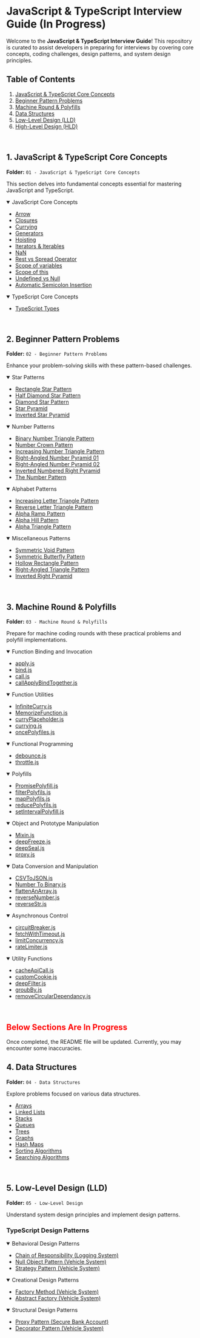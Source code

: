 # JavaScript & TypeScript Interview Guide (In Progress)

Welcome to the **JavaScript & TypeScript Interview Guide**! This repository is curated to assist developers in preparing for interviews by covering core concepts, coding challenges, design patterns, and system design principles.

## Table of Contents

1. [JavaScript & TypeScript Core Concepts](#1-javascript--typescript-core-concepts)
2. [Beginner Pattern Problems](#2-beginner-pattern-problems)
3. [Machine Round & Polyfills](#3-machine-round--polyfills)
4. [Data Structures](#4-data-structures)
5. [Low-Level Design (LLD)](#5-low-level-design-lld)
6. [High-Level Design (HLD)](#6-high-level-design-hld)

<br>


## 1. JavaScript & TypeScript Core Concepts

**Folder:** `01 - JavaScript & TypeScript Core Concepts`

This section delves into fundamental concepts essential for mastering JavaScript and TypeScript.

<details open>
  <summary>JavaScript Core Concepts</summary>

  - [Arrow](01%20-%20JavaScript%20&%20TypeScript%20Core%20Concepts/JavaScript/arrow.md)
  - [Closures](01%20-%20JavaScript%20&%20TypeScript%20Core%20Concepts/JavaScript/closures.md)
  - [Currying](01%20-%20JavaScript%20&%20TypeScript%20Core%20Concepts/JavaScript/currying.md)
  - [Generators](01%20-%20JavaScript%20&%20TypeScript%20Core%20Concepts/JavaScript/generator.md)
  - [Hoisting](01%20-%20JavaScript%20&%20TypeScript%20Core%20Concepts/JavaScript/hoisting.md)
  - [Iterators & Iterables](01%20-%20JavaScript%20&%20TypeScript%20Core%20Concepts/JavaScript/Iterators-and-Iterables.md)
  - [NaN](01%20-%20JavaScript%20&%20TypeScript%20Core%20Concepts/JavaScript/NaN.md)
  - [Rest vs Spread Operator](01%20-%20JavaScript%20&%20TypeScript%20Core%20Concepts/JavaScript/rest-vs-spread.md)
  - [Scope of variables](01%20-%20JavaScript%20&%20TypeScript%20Core%20Concepts/JavaScript/scope-of-variables.md)
  - [Scope of this](01%20-%20JavaScript%20&%20TypeScript%20Core%20Concepts/JavaScript/scope-of-this.md)
  - [Undefined vs Null](01%20-%20JavaScript%20&%20TypeScript%20Core%20Concepts/JavaScript/undefined-vs-null.md)
  - [Automatic Semicolon Insertion](01%20-%20JavaScript%20&%20TypeScript%20Core%20Concepts/JavaScript/asi.md)
</details>
<details open>
  <summary>TypeScript Core Concepts</summary>

  - [TypeScript Types](01%20-%20JavaScript%20&%20TypeScript%20Core%20Concepts/TypeScript/types.md)
</details>

<br>

## 2. Beginner Pattern Problems

**Folder:** `02 - Beginner Pattern Problems`

Enhance your problem-solving skills with these pattern-based challenges.

<details open>
  <summary>Star Patterns</summary>

  - [Rectangle Star Pattern](./02%20-%20Beginner%20Pattern-Problems/Pattern-1%20Reactangle-Star-Pattern.js)
  - [Half Diamond Star Pattern](./02%20-%20Beginner%20Pattern-Problems/Pattern-10%20Half-Diamond-Star-Pattern.js)
  - [Diamond Star Pattern](./02%20-%20Beginner%20Pattern-Problems/Pattern-9%20Diamond-Star-Pattern.js)
  - [Star Pyramid](./02%20-%20Beginner%20Pattern-Problems/Pattern-7%20Star-Pyramid.js)
  - [Inverted Star Pyramid](./02%20-%20Beginner%20Pattern-Problems/Pattern-8%20Inverted-Star-Pyramid.js)
</details>

<details open>
  <summary>Number Patterns</summary>

  - [Binary Number Triangle Pattern](./02%20-%20Beginner%20Pattern-Problems/Pattern-11%20Binary-Number-Triangle-Pattern.js)
  - [Number Crown Pattern](./02%20-%20Beginner%20Pattern-Problems/Pattern-12%20Number-Crown-Pattern.js)
  - [Increasing Number Triangle Pattern](./02%20-%20Beginner%20Pattern-Problems/Pattern-13%20Increasing-Number-Triangle-Pattern.js)
  - [Right-Angled Number Pyramid 01](./02%20-%20Beginner%20Pattern-Problems/Pattern-3%20Right-Angled-Number-Pyramid-01.js)
  - [Right-Angled Number Pyramid 02](./02%20-%20Beginner%20Pattern-Problems/Pattern-4%20Right-Angled-Number-Pyramid-02.js)
  - [Inverted Numbered Right Pyramid](./02%20-%20Beginner%20Pattern-Problems/Pattern-6%20Inverted-Numbered-Right-Pyramid.js)
  - [The Number Pattern](./02%20-%20Beginner%20Pattern-Problems/Pattern-22%20The-Number-Pattern.js)
</details>

<details open>
  <summary>Alphabet Patterns</summary>

  - [Increasing Letter Triangle Pattern](./02%20-%20Beginner%20Pattern-Problems/Pattern-14%20Increasing-Letter-Triangle-Pattern.js)
  - [Reverse Letter Triangle Pattern](./02%20-%20Beginner%20Pattern-Problems/Pattern-15%20Reverse-Letter-Triangle-Pattern.js)
  - [Alpha Ramp Pattern](./02%20-%20Beginner%20Pattern-Problems/Pattern-16%20Alpha-Ramp-Pattern.js)
  - [Alpha Hill Pattern](./02%20-%20Beginner%20Pattern-Problems/Pattern-17%20Alpha-Hill-Pattern.js)
  - [Alpha Triangle Pattern](./02%20-%20Beginner%20Pattern-Problems/Pattern-18%20Alpha-Triangle-Pattern.js)
</details>

<details open>
  <summary>Miscellaneous Patterns</summary>

  - [Symmetric Void Pattern](./02%20-%20Beginner%20Pattern-Problems/Pattern-19%20Symmetric-Void-Pattern.js)
  - [Symmetric Butterfly Pattern](./02%20-%20Beginner%20Pattern-Problems/Pattern-20%20Symmetric-Butterfly-Pattern.js)
  - [Hollow Rectangle Pattern](./02%20-%20Beginner%20Pattern-Problems/Pattern-21%20Hollow-Rectangle-Pattern.js)
  - [Right-Angled Triangle Pattern](./02%20-%20Beginner%20Pattern-Problems/Pattern-2%20Right-Angled-Triangle-Pattern.js)
  - [Inverted Right Pyramid](./02%20-%20Beginner%20Pattern-Problems/Pattern-5%20Inverted-Right-Pyramid.js)
</details>

<br>

## 3. Machine Round & Polyfills

**Folder:** `03 - Machine Round & Polyfills`

Prepare for machine coding rounds with these practical problems and polyfill implementations.

<details open>
  <summary>Function Binding and Invocation</summary>

  - [apply.js](./03%20-%20Machine%20Round%20&%20polyfills/apply.js)
  - [bind.js](./03%20-%20Machine%20Round%20&%20polyfills/bind.js)
  - [call.js](./03%20-%20Machine%20Round%20&%20polyfills/call.js)
  - [callApplyBindTogether.js](./03%20-%20Machine%20Round%20&%20polyfills/callApplyBindTogether.js)
</details>

<details open>
  <summary>Function Utilities</summary>

  - [InfiniteCurry.js](./03%20-%20Machine%20Round%20&%20polyfills/InfiniteCurry.js)
  - [MemorizeFunction.js](./03%20-%20Machine%20Round%20&%20polyfills/MemorizeFunction.js)
  - [curryPlaceholder.js](./03%20-%20Machine%20Round%20&%20polyfills/curryPlaceholder.js)
  - [currying.js](./03%20-%20Machine%20Round%20&%20polyfills/currying.js)
  - [oncePolyfiles.js](./03%20-%20Machine%20Round%20&%20polyfills/oncePolyfiles.js)
</details>



<details open>
  <summary>Functional Programming</summary>

  - [debounce.js](./03%20-%20Machine%20Round%20&%20polyfills/debounce.js)
  - [throttle.js](./03%20-%20Machine%20Round%20&%20polyfills/throttle.js)
</details>



<details open>
  <summary>Polyfills</summary>

  - [PromisePolyfill.js](./03%20-%20Machine%20Round%20&%20polyfills/PromisePolyfill.js)
  - [filterPolyfils.js](./03%20-%20Machine%20Round%20&%20polyfills/filterPolyfils.js)
  - [mapPolyfils.js](./03%20-%20Machine%20Round%20&%20polyfills/mapPolyfils.js)
  - [reducePolyfils.js](./03%20-%20Machine%20Round%20&%20polyfills/reducePolyfils.js)
  - [setIntervalPolyfill.js](./03%20-%20Machine%20Round%20&%20polyfills/setIntervalPolyfill.js)
</details>

<details open>
  <summary>Object and Prototype Manipulation</summary>

  - [Mixin.js](./03%20-%20Machine%20Round%20&%20polyfills/Mixin.js)
  - [deepFreeze.js](./03%20-%20Machine%20Round%20&%20polyfills/deepFreeze.js)
  - [deepSeal.js](./03%20-%20Machine%20Round%20&%20polyfills/deepSeal.js)
  - [proxy.js](./03%20-%20Machine%20Round%20&%20polyfills/proxy.js)
</details>


<details open>
  <summary>Data Conversion and Manipulation</summary>

  - [CSVToJSON.js](./03%20-%20Machine%20Round%20&%20polyfills/CSVToJSON.js)
  - [Number To Binary.js](./03%20-%20Machine%20Round%20&%20polyfills/Number%20To%20Binary.js)
  - [flattenAnArray.js](./03%20-%20Machine%20Round%20&%20polyfills/flattenAnArray.js)
  - [reverseNumber.js](./03%20-%20Machine%20Round%20&%20polyfills/reverseNumber.js)
  - [reverseStr.js](./03%20-%20Machine%20Round%20&%20polyfills/reverseStr.js)
</details>


<details open>
  <summary>Asynchronous Control</summary>

  - [circuitBreaker.js](./03%20-%20Machine%20Round%20&%20polyfills/circuitBreaker.js)
  - [fetchWithTimeout.js](./03%20-%20Machine%20Round%20&%20polyfills/fetchWithTimeout.js)
  - [limitConcurrency.js](./03%20-%20Machine%20Round%20&%20polyfills/limitConcurrency.js)
  - [rateLimiter.js](./03%20-%20Machine%20Round%20&%20polyfills/rateLimiter.js)
</details>


<details open>
  <summary>Utility Functions</summary>

  - [cacheApiCall.js](./03%20-%20Machine%20Round%20&%20polyfills/cacheApiCall.js)
  - [customCookie.js](./03%20-%20Machine%20Round%20&%20polyfills/customCookie.js)
  - [deepFilter.js](./03%20-%20Machine%20Round%20&%20polyfills/deepFilter.js)
  - [groubBy.js](./03%20-%20Machine%20Round%20&%20polyfills/groubBy.js)
  - [removeCircularDependancy.js](./03%20-%20Machine%20Round%20&%20polyfills/removeCircularDependancy.js)
</details>

<br>

## <span style="color: red;">Below Sections Are In Progress</span>

Once completed, the README file will be updated. Currently, you may encounter some inaccuracies.

## 4. Data Structures

**Folder:** `04 - Data Structures`

Explore problems focused on various data structures.

- [Arrays](04%20-%20Data%20Structures/Arrays.md)
- [Linked Lists](04%20-%20Data%20Structures/Linked%20Lists.md)
- [Stacks](04%20-%20Data%20Structures/Stacks.md)
- [Queues](04%20-%20Data%20Structures/Queues.md)
- [Trees](04%20-%20Data%20Structures/Trees.md)
- [Graphs](04%20-%20Data%20Structures/Graphs.md)
- [Hash Maps](04%20-%20Data%20Structures/Hash%20Maps.md)
- [Sorting Algorithms](04%20-%20Data%20Structures/Sorting%20Algorithms.md)
- [Searching Algorithms](04%20-%20Data%20Structures/Searching%20Algorithms.md)

<br>

## 5. Low-Level Design (LLD)

**Folder:** `05 - Low-Level Design`

Understand system design principles and implement design patterns.

### TypeScript Design Patterns

<details open>
  <summary>Behavioral Design Patterns</summary>

  - [Chain of Responsibility (Logging System)](./05%20-%20Low%20Level%20Design/03%20-%20TypeScript%20Design%20Pattern/Behavioral%20Design%20Patterns/Chain%20of%20Responsibility/%20Logging%20System/README.md)
  - [Null Object Pattern (Vehicle System)](./05%20-%20Low%20Level%20Design/03%20-%20TypeScript%20Design%20Pattern/Behavioral%20Design%20Patterns/Null%20Object%20Pattern/Vehicle%20System/README.md)
   - [Strategy Pattern (Vehicle System)](./05%20-%20Low%20Level%20Design/03%20-%20TypeScript%20Design%20Pattern/Behavioral%20Design%20Patterns/Strategy%20Pattern/Vehicle%20System/Vehicle%20System%20With%20Strategy%20Pattern/README.md)
</details>

<details open>
  <summary>Creational Design Patterns</summary>
  
  - [Factory Method (Vehicle System)](./05%20-%20Low%20Level%20Design/03%20-%20TypeScript%20Design%20Pattern/Creational%20Design%20Patterns/Factory%20Method/Vehicle%20System/README.md)
  - [Abstract Factory (Vehicle System)](./05%20-%20Low%20Level%20Design/03%20-%20TypeScript%20Design%20Pattern/Creational%20Design%20Patterns/Abstract%20Factory/Vehicle%20System/README.md)
</details>


<details open>
  <summary>Structural Design Patterns</summary>

  - [Proxy Pattern (Secure Bank Account)](./05%20-%20Low%20Level%20Design/03%20-%20TypeScript%20Design%20Pattern/Structural%20Design%20Patterns/Proxy/Secure%20Bank%20Account/README.md)
  - [Decorator Pattern (Vehicle System)](./05%20-%20Low%20Level%20Design/03%20-%20TypeScript%20Design%20Pattern/Structural%20Design%20Patterns/Decorator/Vehicle%20System/README.md)
</details>






 
